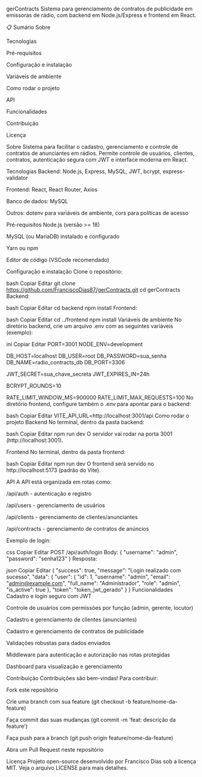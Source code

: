 gerContracts
Sistema para gerenciamento de contratos de publicidade em emissoras de rádio, com backend em Node.js/Express e frontend em React.

📋 Sumário
Sobre

Tecnologias

Pré-requisitos

Configuração e instalação

Variáveis de ambiente

Como rodar o projeto

API

Funcionalidades

Contribuição

Licença

Sobre
Sistema para facilitar o cadastro, gerenciamento e controle de contratos de anunciantes em rádios. Permite controle de usuários, clientes, contratos, autenticação segura com JWT e interface moderna em React.

Tecnologias
Backend: Node.js, Express, MySQL, JWT, bcrypt, express-validator

Frontend: React, React Router, Axios

Banco de dados: MySQL

Outros: dotenv para variáveis de ambiente, cors para políticas de acesso

Pré-requisitos
Node.js (versão >= 18)

MySQL (ou MariaDB) instalado e configurado

Yarn ou npm

Editor de código (VSCode recomendado)

Configuração e instalação
Clone o repositório:

bash
Copiar
Editar
git clone https://github.com/FranciscoDias87/gerContracts.git
cd gerContracts
Backend:

bash
Copiar
Editar
cd backend
npm install
Frontend:

bash
Copiar
Editar
cd ../frontend
npm install
Variáveis de ambiente
No diretório backend, crie um arquivo .env com as seguintes variáveis (exemplo):

ini
Copiar
Editar
PORT=3001
NODE_ENV=development

DB_HOST=localhost
DB_USER=root
DB_PASSWORD=sua_senha
DB_NAME=radio_contracts_db
DB_PORT=3306

JWT_SECRET=sua_chave_secreta
JWT_EXPIRES_IN=24h

BCRYPT_ROUNDS=10

RATE_LIMIT_WINDOW_MS=900000
RATE_LIMIT_MAX_REQUESTS=100
No diretório frontend, configure também o .env para apontar para o backend:

bash
Copiar
Editar
VITE_API_URL=http://localhost:3001/api
Como rodar o projeto
Backend
No terminal, dentro da pasta backend:

bash
Copiar
Editar
npm run dev
O servidor vai rodar na porta 3001 (http://localhost:3001).

Frontend
No terminal, dentro da pasta frontend:

bash
Copiar
Editar
npm run dev
O frontend será servido no http://localhost:5173 (padrão do Vite).

API
A API está organizada em rotas como:

/api/auth - autenticação e registro

/api/users - gerenciamento de usuários

/api/clients - gerenciamento de clientes/anunciantes

/api/contracts - gerenciamento de contratos de anúncios

Exemplo de login:

css
Copiar
Editar
POST /api/auth/login
Body:
{
  "username": "admin",
  "password": "senha123"
}
Resposta:

json
Copiar
Editar
{
  "success": true,
  "message": "Login realizado com sucesso",
  "data": {
    "user": {
      "id": 1,
      "username": "admin",
      "email": "admin@example.com",
      "full_name": "Administrador",
      "role": "admin",
      "is_active": true
    },
    "token": "token_jwt_gerado"
  }
}
Funcionalidades
Cadastro e login seguro com JWT

Controle de usuários com permissões por função (admin, gerente, locutor)

Cadastro e gerenciamento de clientes (anunciantes)

Cadastro e gerenciamento de contratos de publicidade

Validações robustas para dados enviados

Middleware para autenticação e autorização nas rotas protegidas

Dashboard para visualização e gerenciamento

Contribuição
Contribuições são bem-vindas! Para contribuir:

Fork este repositório

Crie uma branch com sua feature (git checkout -b feature/nome-da-feature)

Faça commit das suas mudanças (git commit -m 'feat: descrição da feature')

Faça push para a branch (git push origin feature/nome-da-feature)

Abra um Pull Request neste repositório

Licença
Projeto open-source desenvolvido por Francisco Dias sob a licença MIT. Veja o arquivo LICENSE para mais detalhes.

